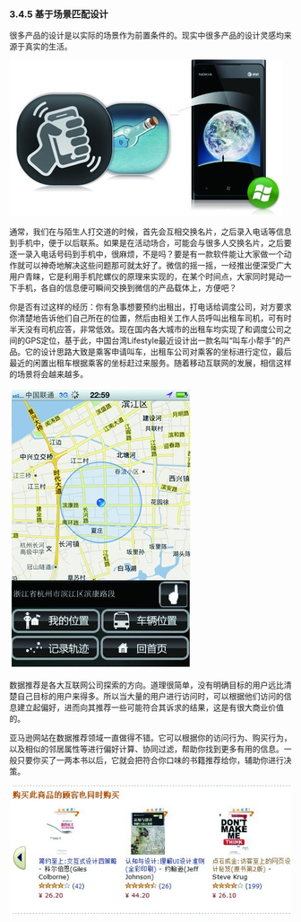 ### 3.4.5 基于场景匹配设计

很多产品的设计是以实际的场景作为前置条件的。现实中很多产品的设计灵感均来源于真实的生活。

![](images/image02021_jpeg)

通常，我们在与陌生人打交道的时候，首先会互相交换名片，之后录入电话等信息到手机中，便于以后联系。如果是在活动场合，可能会与很多人交换名片，之后要逐一录入电话号码到手机中，很麻烦，不是吗？要是有一款软件能让大家做一个动作就可以神奇地解决这些问题那可就太好了。微信的摇一摇，一经推出便深受广大用户青睐，它是利用手机陀螺仪的原理来实现的，在某个时间点，大家同时晃动一下手机，各自的信息便可瞬间交换到微信的产品载体上，方便吧？

你是否有过这样的经历：你有急事想要预约出租出，打电话给调度公司，对方要求你清楚地告诉他们自己所在的位置，然后由相关工作人员呼叫出租车司机，可有时半天没有司机应答，非常低效。现在国内各大城市的出租车均实现了和调度公司之间的GPS定位，基于此，中国台湾Lifestyle最近设计出一款名叫“叫车小帮手”的产品。它的设计思路大致是乘客申请叫车，出租车公司对乘客的坐标进行定位，最后最近的闲置出租车根据乘客的坐标赶过来服务。随着移动互联网的发展，相信这样的场景将会越来越多。

![](images/image02022_jpeg)

数据推荐是各大互联网公司探索的方向。道理很简单，没有明确目标的用户远比清楚自己目标的用户来得多。所以当大量的用户进行访问时，可以根据他们访问的信息建立起偏好，进而向其推荐一些可能符合其诉求的结果，这是有很大商业价值的。

亚马逊网站在数据推荐领域一直做得不错。它可以根据你的访问行为、购买行为，以及相似的邻居属性等进行偏好计算、协同过滤，帮助你找到更多有用的信息。一般只要你买了一两本书以后，它就会把符合你口味的书籍推荐给你，辅助你进行决策。

![](images/image02023_jpeg)
